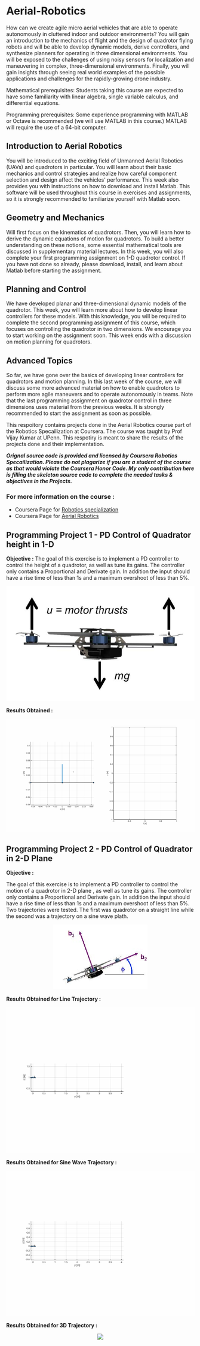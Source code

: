 # Aerial-Robotics

How can we create agile micro aerial vehicles that are able to operate autonomously in cluttered indoor and outdoor environments?  You will gain an introduction to the mechanics of flight and the design of quadrotor flying robots and will be able to develop dynamic models, derive controllers, and synthesize planners for operating in three dimensional environments.  You will be exposed to the challenges of using noisy sensors for localization and maneuvering in complex, three-dimensional environments.  Finally, you will gain insights through seeing real world examples of the possible applications and challenges for the rapidly-growing drone industry.

Mathematical prerequisites: Students taking this course are expected to have some familiarity with linear algebra, single variable calculus, and differential equations.

Programming prerequisites: Some experience programming with MATLAB or Octave is recommended (we will use MATLAB in this course.) MATLAB will require the use of a 64-bit computer.

## Introduction to Aerial Robotics

You will be introduced to the exciting field of Unmanned Aerial Robotics (UAVs) and quadrotors in particular. You will learn about their basic mechanics and control strategies and realize how careful component selection and design affect the vehicles' performance. This week also provides you with instructions on how to download and install Matlab. This software will be used throughout this course in exercises and assignments, so it is strongly recommended to familiarize yourself with Matlab soon.

## Geometry and Mechanics

Will first focus on the kinematics of quadrotors. Then, you will learn how to derive the dynamic equations of motion for quadrotors. To build a better understanding on these notions, some essential mathematical tools are discussed in supplementary material lectures. In this week, you will also complete your first programming assignment on 1-D quadrotor control. If you have not done so already, please download, install, and learn about Matlab before starting the assignment.

## Planning and Control

We have developed planar and three-dimensional dynamic models of the quadrotor. This week, you will learn more about how to develop linear controllers for these models. With this knowledge, you will be required to complete the second programming assignment of this course, which focuses on controlling the quadrotor in two dimensions. We encourage you to start working on the assignment soon. This week ends with a discussion on motion planning for quadrotors.

## Advanced Topics

So far, we have gone over the basics of developing linear controllers for quadrotors and motion planning. In this last week of the course, we will discuss some more advanced material on how to enable quadrotors to perform more agile maneuvers and to operate autonomously in teams. Note that the last programming assignment on quadrotor control in three dimensions uses material from the previous weeks. It is strongly recommended to start the assignment as soon as possible.

[//]: # (Image References)

[image1]:./Images/Project%201/1-D_Quadrotor.jpg
[image2]:./Images/Project%202/quad.jpg

This respoitory contains projects done in the  Aerial Robotics course part of the Robotics Specailization at Coursera. The course was  taught by Prof Vijay Kumar at UPenn. This respotiry is meant to share the results of the projects done and their implementation.

_**Orignal source code is provided and licensed by Coursera Robotics Specailization. Please do not plagarize if you are a student of the course as that would violate the Coursera Honor Code. My only contribution here is filling the skeleton source code to complete the needed tasks & objectives in the Projects.**_

### For more information on the course :

 * Coursera Page for [Robotics specialization](https://www.coursera.org/specializations/robotics) 
 * Coursera Page for [Aerial Robotics](https://www.coursera.org/learn/robotics-flight) 
 
## Programming Project 1 - PD Control of Quadrator height in 1-D

__**Objective :**__ The goal of  this exercise is  to implement a PD controller to control the height of a quadrotor, as well
as tune its gains. The controller only contains a Proportional and Derivate gain. In addition the input should
have a rise time of less than 1s and a maximum overshoot of less than 5%.
                                          
 <p align="center"><img src="./Images/Project%201/1-D_Quadrotor.jpg" /></p>

__**Results Obtained :**__

 <p align="center"><img src="./Images/Project%201/pdcontrol_1d.gif" /></p>


## Programming Project 2 - PD Control of Quadrator in 2-D Plane 

__**Objective :**__ 

The goal of  this exercise is  to implement a PD controller to control the motion of a quadrotor in 2-D plane , as well as tune its gains. The controller only contains a Proportional and Derivate gain. In addition the input should
have a rise time of less than 1s and a maximum overshoot of less than 5%. Two trajectories were tested. The first was quadrotor on a straight line while the second was a trajectory on a sine wave plath.

 <p align="center"><img src="./Images/Project%202/quad.jpg" /></p>
 
 
__**Results Obtained for Line Trajectory :**__

 <p align="center"><img src="./Images/Project%202/line_2d.gif" /></p>
 
 __**Results Obtained for Sine Wave Trajectory :**__

 <p align="center"><img src="./Images/Project%202/sine_2d.gif" /></p>
 
  __**Results Obtained for 3D Trajectory :**__
  
  <p align="center"><img src="./Images/Project%203/3d_trajectory.gif" /></p>
 
 
